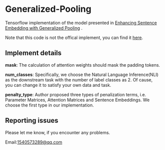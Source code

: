 # Generalized-Pooling
Tensorflow implementation of the model presented in [Enhancing Sentence Embedding with Generalized Pooling](https://arxiv.org/abs/1806.09828) .

Note that this code is not the offical implement, you can find it [here](https://github.com/lukecq1231/generalized-pooling).

## Implement details

**mask**: The calculation of attention weights should mask the padding tokens.

**num_classes**: Specifically, we choose the Natural Language Inference(NLI) as the downstream task with the number of label classes as 2. Of cause, you can change it to satisfy your own data and task.

**penalty_type**: Author proposed three types of penalization terms, i.e. Parameter Matrices, Attention Matrices and Sentence Embeddings. We choose the first type in our implementation.

## Reporting issues

Please let me know, if you encounter any problems.

Email:1540573289@qq.com
